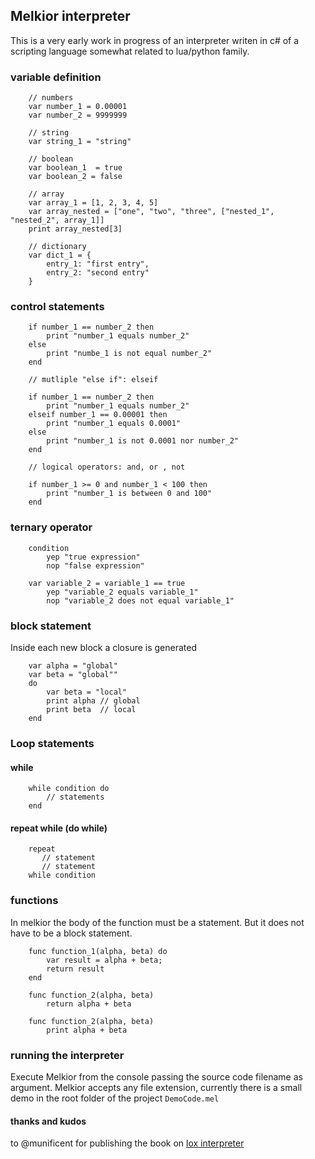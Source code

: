 
##  Melkior interpreter
This is a very early work in progress of an interpreter writen in c# of a scripting language somewhat related to lua/python family.

### variable definition
```
	// numbers
	var number_1 = 0.00001
	var number_2 = 9999999

	// string
	var string_1 = "string"

	// boolean
	var boolean_1  = true
	var boolean_2 = false

	// array
	var array_1 = [1, 2, 3, 4, 5]
	var array_nested = ["one", "two", "three", ["nested_1", "nested_2", array_1]]
	print array_nested[3]

	// dictionary
	var dict_1 = {
		entry_1: "first entry",
		entry_2: "second entry"
	}
```
### control statements
```
	if number_1 == number_2 then
		print "number_1 equals number_2"
	else
		print "numbe_1 is not equal number_2"
	end

	// mutliple "else if": elseif

	if number_1 == number_2 then
		print "number_1 equals number_2"
	elseif number_1 == 0.00001 then
		print "number_1 equals 0.0001"
	else
		print "number_1 is not 0.0001 nor number_2"
	end

	// logical operators: and, or , not

	if number_1 >= 0 and number_1 < 100 then
		print "number_1 is between 0 and 100"
	end
```

### ternary operator
```
	condition
		yep "true expression"
		nop "false expression"

	var variable_2 = variable_1 == true
		yep "variable_2 equals variable_1"
		nop "variable_2 does not equal variable_1"
```

### block statement
Inside each new block a closure is generated
```
	var alpha = "global"
	var beta = "global""
	do
		var beta = "local"
		print alpha // global
 		print beta  // local
	end
```
### Loop statements

#### while
```
    while condition do
    	// statements
    end
```
#### repeat while  (do while)
```
    repeat
       // statement
	   // statement
	while condition
```

 ### functions
 In melkior the body of the function must be a statement.
 But it does not have to be a block statement.

```
	func function_1(alpha, beta) do
		var result = alpha + beta;
		return result
	end

	func function_2(alpha, beta)
		return alpha + beta

	func function_2(alpha, beta)
		print alpha + beta
```

### running the interpreter

Execute Melkior from the console passing the source code filename as argument.
Melkior accepts any file extension, currently there is a small demo in the root folder of the project `DemoCode.mel`


#### thanks and kudos
to @munificent for publishing the book on [lox interpreter](http://www.craftinginterpreters.com/)
